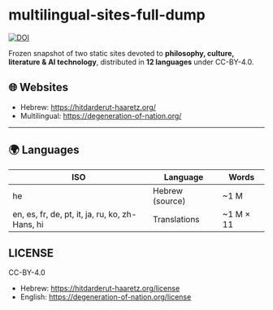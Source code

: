 # multilingual-sites-full-dump
[![DOI](https://zenodo.org/badge/1021100223.svg)](https://doi.org/10.5281/zenodo.16001641)

Frozen snapshot of two static sites devoted to **philosophy, culture, literature & AI technology**, distributed in **12 languages** under CC-BY-4.0.

## 🌐 Websites
- Hebrew: https://hitdarderut-haaretz.org/
- Multilingual: https://degeneration-of-nation.org/
---

## 🌍 Languages
| ISO | Language | Words |
|-----|----------|--------|
| he  | Hebrew (source) | ~1 M |
| en, es, fr, de, pt, it, ja, ru, ko, zh-Hans, hi | Translations | ~1 M × 11 |

## LICENSE
CC-BY-4.0
- Hebrew: https://hitdarderut-haaretz.org/license
- English: https://degeneration-of-nation.org/license
